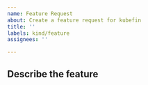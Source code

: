 ```yaml
---
name: Feature Request
about: Create a feature request for kubefin
title: ''
labels: kind/feature
assignees: ''

---
```

<!--
## In what area(s)?
Remove the '> ' to select
> /area API
> /area build
> /area agent
> /area cost-analyzer

Other classifications:
> /kind good-first-issue
> /kind process
> /kind spec
-->

## Describe the feature

